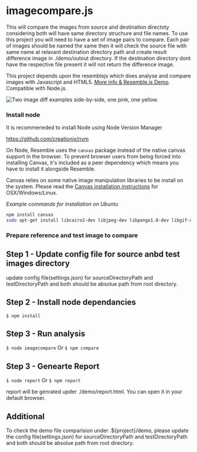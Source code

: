 imagecompare.js
==========
This will compare the images from source and destination directoty considering both will have same directory struchure and file names.
To use this project you will need to have a set of image pairs to compare.
Each pair of images should be named the same then it will check the source file with same name at relavant destination directory path and create result difference image in ./demo/outout directory. 
If the destination directory dont have the respective file present it will not return the difference image.

This project depends upon the resemblejs which does analyse and compare images with Javascript and HTML5. [More info & Resemble.js Demo](http://huddle.github.com/Resemble.js/). Compatible with Node.js.

![Two image diff examples side-by-side, one pink, one yellow.](https://raw.github.com/Huddle/Resemble.js/master/demoassets/readmeimage.jpg "Visual image comparison")


### Install node

It is recommeneded to install Node using Node Version Manager

https://github.com/creationix/nvm

On Node, Resemble uses the `canvas` package instead of the native canvas support in the browser. To prevent browser users from being forced into installing Canvas, it's included as a peer dependency which means you have to install it alongside Resemble.

Canvas relies on some native image manipulation libraries to be install on the system. Please read the [Canvas installation instructions](https://www.npmjs.com/package/canvas) for OSX/Windows/Linux.

*Example commands for installation on Ubuntu*

``` bash
npm install canvas
sudo apt-get install libcairo2-dev libjpeg-dev libpango1.0-dev libgif-dev build-essential g++
```

### Prepare reference and test image to compare

## Step 1 - Update config file for source anbd test images directory

update config file(settings.json)  for sourceDirectoryPath and testDirectoryPath and both should be absolue path from root directory.

## Step 2 - Install node dependancies

```$ npm install```

## Step 3 - Run analysis 

```$ node imagecompare```
Or
```$ npm compare```

## Step 3 - Genearte Report 

```$ node report```
Or
```$ npm report```

report will be genrated upder ./demo/report.html. You can open it in your default browser.

## Additional

To check the demo file comparision under .${project}/demo, please update the config file(settings.json) for sourceDirectoryPath and testDirectoryPath  and both should be absolue path from root directory.
